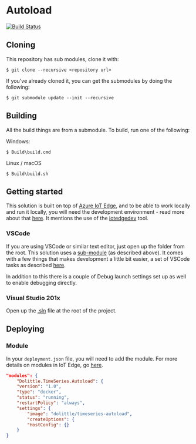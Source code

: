 # Autoload

[![Build Status](https://dev.azure.com/shipos/OpenSource%20Projects/_apis/build/status/shipos-foundation.TimeSeries.Autoload?branchName=master)](https://dev.azure.com/shipos/OpenSource%20Projects/_build/latest?definitionId=4&branchName=master)

## Cloning

This repository has sub modules, clone it with:

```shell
$ git clone --recursive <repository url>
```

If you've already cloned it, you can get the submodules by doing the following:

```shell
$ git submodule update --init --recursive
```

## Building

All the build things are from a submodule.
To build, run one of the following:

Windows:

```shell
$ Build\build.cmd
```

Linux / macOS

```shell
$ Build\build.sh
```

## Getting started

This solution is built on top of [Azure IoT Edge](https://github.com/Azure/iotedge), and to be able to work locally and run it locally, you will need the development
environment - read more about that [here](https://docs.microsoft.com/en-us/azure/iot-edge/development-environment).
It mentions the use of the [iotedgedev](https://github.com/Azure/iotedgedev) tool.

### VSCode

If you are using VSCode or similar text editor, just open up the folder from the root. This solution uses a [sub-module](https://github.com/dolittle-tools/DotNET.Build) (as described above).
It comes with a few things that makes development a little bit easier, a set of VSCode tasks as described [here](https://github.com/dolittle-tools/DotNET.Build#visual-studio-code-tasks).

In addition to this there is a couple of Debug launch settings set up as well to enable debugging directly.

### Visual Studio 201x

Open up the [.sln](./TimeSeries.Autoload.sln) file at the root of the project.

## Deploying

### Module

In your `deployment.json` file, you will need to add the module. For more details on modules in IoT Edge, go [here](https://docs.microsoft.com/en-us/azure/iot-edge/module-composition).

```json
"modules": {
    "Dolittle.TimeSeries.Autoload": {
    "version": "1.0",
    "type": "docker",
    "status": "running",
    "restartPolicy": "always",
    "settings": {
        "image": "dolittle/timeseries-autoload",
        "createOptions": {
        "HostConfig": {}
    }
}
```